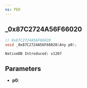 ```yaml
---
ns: PED
---
```

## _0x87C2724A56F66020

```c
// 0x87C2724A56F66020
void _0x87C2724A56F66020(Any p0);
```

```
NativeDB Introduced: v1207
```

## Parameters
* **p0**:
